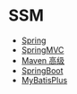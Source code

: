 <!--#region
@author 吴钦飞
@email wuqinfei@qq.com
@create date 2025-07-09 21:21:12
@modify date 2025-08-08 20:06:00
@desc [description]
#endregion-->

# SSM

* [Spring](./01.ssm-spring.md)
* [SpringMVC](./02.ssm-springmvc.md)
* [Maven 高级](./03.ssm-maven.md)
* [SpringBoot](./04.ssm-springboot.md)
* [MyBatisPlus](./05.ssm-mybatis-plus.md)